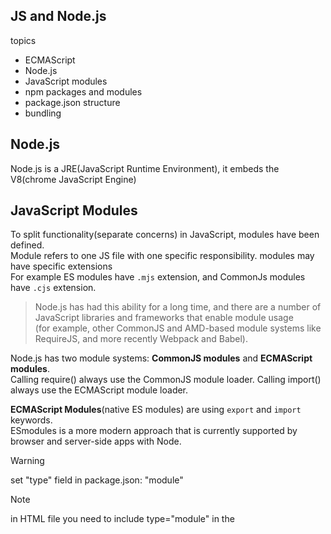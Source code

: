 ## JS and Node.js      
topics
- ECMAScript
- Node.js
- JavaScript modules
- npm packages and modules
- package.json structure
- bundling


## Node.js
Node.js is a JRE(JavaScript Runtime Environment), it embeds the V8(chrome JavaScript Engine)


## JavaScript Modules
To split functionality(separate concerns) in JavaScript, modules have been defined.      
Module refers to one JS file with one specific responsibility. modules may have specific extensions     
For example ES modules have `.mjs` extension, and CommonJs modules have `.cjs` extension.

> Node.js has had this ability for a long time, and there are a number of JavaScript libraries and frameworks that enable module usage     
> (for example, other CommonJS and AMD-based module systems like RequireJS, and more recently Webpack and Babel).

Node.js has two module systems: **CommonJS modules** and **ECMAScript modules**.      
Calling require() always use the CommonJS module loader. Calling import() always use the ECMAScript module loader.     

**ECMAScript Modules**(native ES modules) are using `export` and `import` keywords.      
ESmodules is a more modern approach that is currently supported by browser and server-side apps with Node.    

> [!WARNING]  
> set "type" field in package.json: "module"    

> [!NOTE]
> in HTML file you need to include type="module" in the <script> element

For example: moduleA would be
```js
function createCanvas(parent) {
    let htmlCanvasElement = document.createElement('canvas');
    parent.appendChild(htmlCanvasElement);
    htmlCanvasElement.width = 320;
    htmlCanvasElement.height = 320;
    let ctx = htmlCanvasElement.getContext('2d');
    return {
        ctx: ctx,
        id: htmlCanvasElement.id
    };
}

export {createCanvas};
```
and ModuleA could be utilized in main.js file as so
```js
import {createCanvas} from './moduleA.js';
createCanvas(document.body);
```
*default export* vs *named export*      
default export: one default function exported by the module.      
conversely, to named exports, default export don't need curly braces to be exported or imported.
this helps JavaScript modules to interoperate with existing CommonJS and AMD module systems
```js
function hi() {
    console.log("hi");
}
export default hi;
```
```js
import hiLogger from './moduleA.js';
```

**CommonJS modules** are using `module.exports` and `require`.     
CommonJS is mainly used in server-side JS apps with Node, as browsers don't support the use of CommonJS.     
CommonJS modules are the original way to package JavaScript code for Node.js.     

> [!NOTE]     
> set "type" field in package.json: "commonjs"

For example: moduleA file would be     
```js
let hi = () => {
    console.log("HI");
}
function log(text){
    console.log(text);
}
module.exports = {log, hi}
/**
 exports.hi = () =>{
    console.log("HI")
}
*/
```

and ModuleA could be utilized in main.js file as so
```js
const {hi , log} = require('./moduleA.js');
hi()
```

**The module wrapper**     
Before a module's code is executed, Node.js will wrap it with a function wrapper that looks like the following:     
```js
(function(exports, require, module, __filename, __dirname) {
// Module code actually lives in here
});
```
By doing this, Node.js achieves a few things:
- It keeps top-level variables (defined with var, const, or let) scoped to the module rather than the global object.

## npm packages and modules
The npm registry contains packages, many of which are also Node modules, or contain Node modules.     
npm registry is a hub to share packages. its URL is configured in `npm config` as follows:    
```.npmrc
registry = "https://registry.npmjs.org/"
```
npm package:     
> A package is a file or directory that is described by a package.json file.     
> A package must contain a package.json file in order to be published to the npm registry.

npm module:    
> A module is any file or directory in the node_modules directory that can be loaded by the Node.js require() function.

To be loaded by the Node.js require() function, a module must be one of the following:    
- A folder with a package.json file containing a "main" field.
- A JavaScript file(so not all modules are packages).

To install a npm package:    
```shell
# scope is a namespace for specific organization or user 
npm install @<scope>/<package-name>
# public packages are always unscoped
npm install <package-name>
```
## JS bundling

## References
- [node.js modules support](https://nodejs.org/api/esm.html)
- [node.js commonjs module](https://nodejs.org/api/modules.html)
- [native ES modules](https://developer.mozilla.org/en-US/docs/Web/JavaScript/Guide/Modules)
- [node.js module wrapper](https://nodejs.org/api/modules.html#the-module-wrapper)
- [npm packages and modules](https://docs.npmjs.com/about-packages-and-modules)